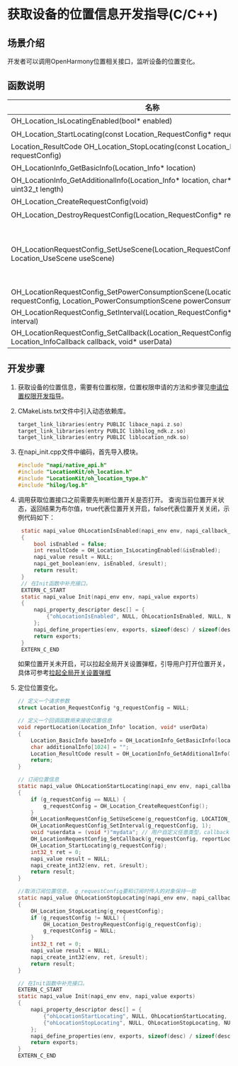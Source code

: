 # 获取设备的位置信息开发指导(C/C++)


## 场景介绍

开发者可以调用OpenHarmony位置相关接口，监听设备的位置变化。

## 函数说明

| 名称                                                         | 描述                                                         |
| ------------------------------------------------------------ | ------------------------------------------------------------ |
| OH_Location_IsLocatingEnabled(bool* enabled)     | 查询位置开关是否开启。                                 |
| OH_Location_StartLocating(const Location_RequestConfig* requestConfig) | 启动定位并订阅位置变化。 |
| Location_ResultCode OH_Location_StopLocating(const Location_RequestConfig* requestConfig) | 停止定位并取消订阅位置变化。 |
| OH_LocationInfo_GetBasicInfo(Location_Info* location)   | 从定位结果中获取基本信息，如经纬度、海拔、速度等信息。 |
| OH_LocationInfo_GetAdditionalInfo(Location_Info* location, char* additionalInfo, uint32_t length) | 从定位结果中获取附加信息。附加信息是一个JSON格式的字符串。 |
| OH_Location_CreateRequestConfig(void) | 创建一个位置请求参数结构体实例。    |
| OH_Location_DestroyRequestConfig(Location_RequestConfig* requestConfig) | 销毁位置请求参数实例并回收内存。  |
| OH_LocationRequestConfig_SetUseScene(Location_RequestConfig* requestConfig, Location_UseScene useScene) | 设置发起定位时的用户活动场景。<br/>如果设置了useScene，则powerConsumptionScene无效。<br/>如果未设置useScene，且设置了powerConsumptionScene，则该参数生效。<br/>如果两个参数都不设置，则默认useScene为LOCATION_USE_SCENE_DAILY_LIFE_SERVICE,powerConsumptionCenario参数无效。     |
| OH_LocationRequestConfig_SetPowerConsumptionScene(Location_RequestConfig* requestConfig, Location_PowerConsumptionScene powerConsumptionScene) | 设置发起定位时的功耗场景。      |
| OH_LocationRequestConfig_SetInterval(Location_RequestConfig* requestConfig, int interval) | 设置定位结果上报时间间隔。                               |
| OH_LocationRequestConfig_SetCallback(Location_RequestConfig* requestConfig, Location_InfoCallback callback, void* userData) | 设置用于接收位置上报的回调函数。     |


## 开发步骤

1. 获取设备的位置信息，需要有位置权限，位置权限申请的方法和步骤见[申请位置权限开发指导](location-permission-guidelines.md)。


2. CMakeLists.txt文件中引入动态依赖库。

   ```c
   target_link_libraries(entry PUBLIC libace_napi.z.so)
   target_link_libraries(entry PUBLIC libhilog_ndk.z.so)
   target_link_libraries(entry PUBLIC liblocation_ndk.so)
   ```

3. 在napi_init.cpp文件中编码，首先导入模块。

   ```c
   #include "napi/native_api.h"
   #include "LocationKit/oh_location.h"
   #include "LocationKit/oh_location_type.h"
   #include "hilog/log.h"
   ```

4. 调用获取位置接口之前需要先判断位置开关是否打开。
   查询当前位置开关状态，返回结果为布尔值，true代表位置开关开启，false代表位置开关关闭，示例代码如下：

   ```c
    static napi_value OhLocationIsEnabled(napi_env env, napi_callback_info info)
    {
        bool isEnabled = false;
        int resultCode = OH_Location_IsLocatingEnabled(&isEnabled);
        napi_value result = NULL;
        napi_get_boolean(env, isEnabled, &result);
        return result;
    }
    // 在Init函数中补充接口。
    EXTERN_C_START
    static napi_value Init(napi_env env, napi_value exports)
    {
        napi_property_descriptor desc[] = {
            {"ohLocationIsEnabled", NULL, OhLocationIsEnabled, NULL, NULL, NULL, napi_default, NULL},
        };
        napi_define_properties(env, exports, sizeof(desc) / sizeof(desc[0]), desc);
        return exports;
    }
    EXTERN_C_END
   ```
   如果位置开关未开启，可以拉起全局开关设置弹框，引导用户打开位置开关，具体可参考[拉起全局开关设置弹框](../../reference/apis-ability-kit/js-apis-abilityAccessCtrl.md#requestglobalswitch12)

5. 定位位置变化。

    ```c
    // 定义一个请求参数
    struct Location_RequestConfig *g_requestConfig = NULL;

    // 定义一个回调函数用来接收位置信息
    void reportLocation(Location_Info* location, void* userData)
    {
        Location_BasicInfo baseInfo = OH_LocationInfo_GetBasicInfo(location);
        char additionalInfo[1024] = "";
        Location_ResultCode result = OH_LocationInfo_GetAdditionalInfo(location, additionalInfo, 1024);
        return;
    }

    // 订阅位置信息
    static napi_value OhLocationStartLocating(napi_env env, napi_callback_info info)
    {
        if (g_requestConfig == NULL) {
            g_requestConfig = OH_Location_CreateRequestConfig();
        }
        OH_LocationRequestConfig_SetUseScene(g_requestConfig, LOCATION_USE_SCENE_NAVIGATION);
        OH_LocationRequestConfig_SetInterval(g_requestConfig, 1);
        void *userdata = (void *)"mydata"; // 用户自定义任意类型，callback 透传返回
        OH_LocationRequestConfig_SetCallback(g_requestConfig, reportLocation, (void *)(1));
        OH_Location_StartLocating(g_requestConfig);
        int32_t ret = 0;
        napi_value result = NULL;
        napi_create_int32(env, ret, &result);
        return result;
    }

    //取消订阅位置信息， g_requestConfig要和订阅时传入的对象保持一致
    static napi_value OhLocationStopLocating(napi_env env, napi_callback_info info)
    {
        OH_Location_StopLocating(g_requestConfig);
        if (g_requestConfig != NULL) {
            OH_Location_DestroyRequestConfig(g_requestConfig);
            g_requestConfig = NULL;
        }
        int32_t ret = 0;
        napi_value result = NULL;
        napi_create_int32(env, ret, &result);
        return result;
    }

    // 在Init函数中补充接口。
    EXTERN_C_START
    static napi_value Init(napi_env env, napi_value exports)
    {
        napi_property_descriptor desc[] = {
            {"ohLocationStartLocating", NULL, OhLocationStartLocating, NULL, NULL, NULL, napi_default, NULL},
            {"ohLocationStopLocating", NULL, OhLocationStopLocating, NULL, NULL, NULL, napi_default, NULL},
        };
        napi_define_properties(env, exports, sizeof(desc) / sizeof(desc[0]), desc);
        return exports;
    }
    EXTERN_C_END
    ```